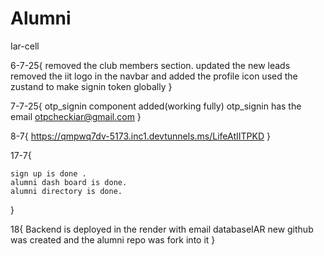 # Alumni
Iar-cell

6-7-25{ 
    removed the club members section. 
    updated the new leads
    removed the iit logo in the navbar and added the profile icon 
    used the zustand to make signin token globally
}

7-7-25{
    otp_signin component added(working fully)
    otp_signin has the email otpcheckiar@gmail.com
}

8-7{
    https://qmpwq7dv-5173.inc1.devtunnels.ms/LifeAtIITPKD
}

17-7{

    sign up is done .
    alumni dash board is done.
    alumni directory is done.
}

18{
    Backend is deployed in the render with email databaseIAR
    new github was created and the alumni repo was fork into it
}